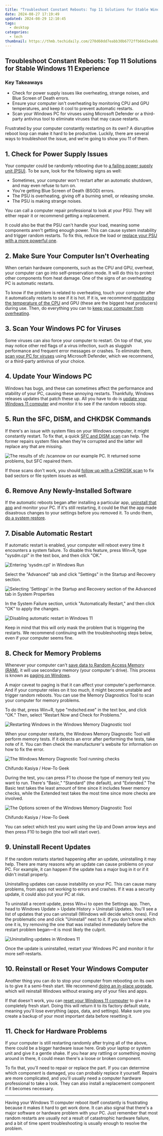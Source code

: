 ```yaml
---
title: "Troubleshoot Constant Reboots: Top 11 Solutions for Stable Windows 11 Experience"
date: 2024-08-27 17:19:49
updated: 2024-08-29 12:10:45
tags:
  - desktop
categories:
  - tech
thumbnail: https://thmb.techidaily.com/270d60dd7eabb30b6772ffb66d3ea0dacdceb278836c3c88e9ce1c38fad2ba00.jpg
---
```


## Troubleshoot Constant Reboots: Top 11 Solutions for Stable Windows 11 Experience

### Key Takeaways

* Check for power supply issues like overheating, strange noises, and Blue Screen of Death errors.
* Ensure your computer isn't overheating by monitoring CPU and GPU temperatures, and keep it cool to prevent automatic restarts.
* Scan your Windows PC for viruses using Microsoft Defender or a third-party antivirus tool to eliminate viruses that may cause restarts.

 Frustrated by your computer constantly restarting on its own? A disruptive reboot loop can make it hard to be productive. Luckily, there are several ways to troubleshoot the issue, and we're going to show you 11 of them.

##  1\. Check for Power Supply Issues

 Your computer could be randomly rebooting due to [a failing power supply unit (PSU)](https://facebook-clips.techidaily.com/new-the-ultimate-pathway-to-saving-social-media-gifs-on-different-devices/). To be sure, look for the following signs as well:

* Sometimes, your computer won't restart after an automatic shutdown, and may even refuse to turn on.
* You're getting Blue Screen of Death (BSOD) errors.
* The PSU is overheating, giving off a burning smell, or releasing smoke.
* The PSU is making strange noises.

 You can call a computer repair professional to look at your PSU. They will either repair it or recommend getting a replacement.

 It could also be that the PSU can't handle your load, meaning some components aren't getting enough power. This can cause system instability and trigger random restarts. To fix this, reduce the load or [replace your PSU with a more powerful one](https://facebook-video-recording.techidaily.com/youtubes-buzzing-titles-roundup-1-8/).

##  2\. Make Sure Your Computer Isn't Overheating

 When certain hardware components, such as the CPU and GPU, overheat, your computer can go into self-preservation mode. It will do this to protect other components from heat damage. One of the signs of an overheating PC is automatic restarts.

 To know if the problem is related to overheating, touch your computer after it automatically restarts to see if it is hot. If it is, we recommend [monitoring the temperature of the CPU](https://screen-capture.techidaily.com/new-in-2024-acoustic-indexing-sound-and-vocal-files/) and GPU (these are the biggest heat producers) during use. Then, do everything you can to [keep your computer from overheating](https://mondly-stories.techidaily.com/from-best-to-extraordinary-mondlys-journey-in-german-linguistics/).

##  3\. Scan Your Windows PC for Viruses

 Some viruses can also force your computer to restart. On top of that, you may notice other red flags of a virus infection, such as sluggish performance and frequent error messages or crashes. To eliminate them, [scan your PC for viruses](https://fox-hovers.techidaily.com/new-2024-approved-discover-the-power-of-a-different-voice-easy-alteration-guide-for-free-fire-players-free/) using Microsoft Defender, which we recommend, or a third-party antivirus of your choice.

##  4\. Update Your Windows PC

 Windows has bugs, and these can sometimes affect the performance and stability of your PC, causing these annoying restarts. Thankfully, Windows releases updates that patch these up. All you have to do is [update your Windows 11 computer](https://howto.techidaily.com/fix-unfortunately-settings-has-stopped-on-realme-v30-quickly-drfone-by-drfone-fix-android-problems-fix-android-problems/) and monitor it to see if the random reboots stop.

##  5\. Run the SFC, DISM, and CHKDSK Commands

 If there's an issue with system files on your Windows computer, it might constantly restart. To fix that, a quick [SFC and DISM scan](https://some-guidance.techidaily.com/twirl-forge-instruments-for-2024/) can help. The former repairs system files when they're corrupted and the latter will replace any that are missing.

![The results of sfc /scannow on our example PC. It returned some problems, but SFC repaired them.](https://static1.howtogeekimages.com/wordpress/wp-content/uploads/2023/09/sfcscannow.png) 

 If those scans don't work, you should [follow up with a CHKDSK scan](https://digital-screen-recording.techidaily.com/mastering-board-interaction-during-remote-work-sessions-across-multiple-devices-for-2024/) to fix bad sectors or file system issues as well.

##  6\. Remove Any Newly-Installed Software

 If the automatic reboots began after installing a particular app, [uninstall that app](https://youtube-docs.techidaily.com/ed-in-2024-strategies-for-using-youtube-to-boost-classroom-engagement/) and monitor your PC. If it's still restarting, it could be that the app made disastrous changes to your settings before you removed it. To undo them, [do a system restore](https://article-posts.techidaily.com/in-2024-proven-methods-to-infuse-engaging-dialogue-in-videos/).

##  7\. Disable Automatic Restart

 If automatic restart is enabled, your computer will reboot every time it encounters a system failure. To disable this feature, press Win+R, type "sysdm.cpl" in the text box, and then click "OK."

![Entering 'sysdm.cpl' in Windows Run](https://static1.howtogeekimages.com/wordpress/wp-content/uploads/2023/12/sysdm-in-windows-run-1.jpg) 

 Select the "Advanced" tab and click "Settings" in the Startup and Recovery section.

![Selecting 'Settings' in the Startup and Recovery section of the Advanced tab in System Properties](https://static1.howtogeekimages.com/wordpress/wp-content/uploads/2023/12/advanced-tab-system-properties-windows-11-1.jpeg) 

 In the System Failure section, untick "Automatically Restart," and then click "OK" to apply the changes.

![Disabling automatic restart in Windows 11](https://static1.howtogeekimages.com/wordpress/wp-content/uploads/2023/12/disabling-automatic-restart-windows-11-1.jpeg) 

 Keep in mind that this will only mask the problem that is triggering the restarts. We recommend continuing with the troubleshooting steps below, even if your computer seems fine.

##  8\. Check for Memory Problems

 Whenever your computer can't [save data to Random Access Memory (RAM)](http://www.howtogeek.com/697659/what-is-ram-everything-you-need-to-know/), it will use secondary memory (your computer's drive). This process is known as [paging on Windows](https://extra-guidance.techidaily.com/2024-approved-laughing-liberally-with-our-meme-toolbox/).

 A major caveat to paging is that it can affect your computer's performance. And if your computer relies on it too much, it might become unstable and trigger random reboots. You can use the Memory Diagnostics Tool to scan your computer for memory problems.

 To do that, press Win+R, type "mdsched.exe" in the text box, and click "OK." Then, select "Restart Now and Check for Problems."

![Restarting Windows in the Windows Memory Diagnostic tool](https://static1.howtogeekimages.com/wordpress/wp-content/uploads/2023/12/windows-memory-diagnostic-restart-now-1.jpeg) 

 When your computer restarts, the Windows Memory Diagnostic Tool will perform memory tests. If it detects an error after performing the tests, take note of it. You can then check the manufacturer's website for information on how to fix the error.

![The Windows Memory Diagnostic Tool running checks](https://static1.howtogeekimages.com/wordpress/wp-content/uploads/2023/12/windows-memory-diagnostic-tool-checks.jpg) 

Chifundo Kasiya / How-To Geek

 During the test, you can press F1 to choose the type of memory test you want to run. There's "Basic," "Standard" (the default), and "Extended." The Basic test takes the least amount of time since it includes fewer memory checks, while the Extended test takes the most time since more checks are involved.

![The Options screen of the Windows Memory Diagnostic Tool](https://static1.howtogeekimages.com/wordpress/wp-content/uploads/2023/12/windows-memory-diagnostic-tool-options.jpg) 

Chifundo Kasiya / How-To Geek

 You can select which test you want using the Up and Down arrow keys and then press F10 to begin (the tool will start over).

##  9\. Uninstall Recent Updates

 If the random restarts started happening after an update, uninstalling it may help. There are many reasons why an update can cause problems on your PC. For example, it can happen if the update has a major bug in it or if it didn't install properly.

 Uninstalling updates can cause instability on your PC. This can cause many problems, from apps not working to errors and crashes. If it was a security update, it could also put your PC at risk.

 To uninstall a recent update, press Win+i to open the Settings app. Then, head to Windows Update > Update History > Uninstall Updates. You'll see a list of updates that you can uninstall (Windows will decide which ones). Find the problematic one and click "Uninstall" next to it. If you don't know which one it is, try removing the one that was installed immediately before the restart problem began—it is most likely the culprit.

![Uninstalling updates in Windows 11](https://static1.howtogeekimages.com/wordpress/wp-content/uploads/2023/12/uninstalling-update-windows-11-1.jpeg) 

 Once the update is uninstalled, restart your Windows PC and monitor it for more self-restarts.

##  10\. Reinstall or Reset Your Windows Computer

 Another thing you can do to stop your computer from rebooting on its own is to give it a semi-fresh start. We recommend [doing an in-place upgrade](https://extra-skills.techidaily.com/in-2024-lens-based-enlightenment-guide-to-editing-brilliance/), which will reinstall Windows without erasing any of your files and apps.

 If that doesn't work, you can [reset your Windows 11 computer](https://visual-screen-recording.techidaily.com/hps-simplified-guide-to-capturing-and-storing-pc-screen-content-for-2024/) to give it a completely fresh start. Doing this will return it to its factory default state, meaning you'll lose everything (apps, data, and settings). Make sure you create a backup of your most important data before resetting it. ​​

##  11\. Check for Hardware Problems

 If your computer is still restarting randomly after trying all of the above, there could be a bigger hardware issue here. Grab your laptop or system unit and give it a gentle shake. If you hear any rattling or something moving around in there, it could mean there's a loose or broken component.

 To fix that, you'll need to repair or replace the part. If you can determine which component is damaged, you can probably replace it yourself. Repairs are more complicated, and you'll usually need a computer hardware professional to take a look. They can also install a replacement component if it becomes necessary.

---

 Having your Windows 11 computer reboot itself constantly is frustrating because it makes it hard to get work done. It can also signal that there's a major software or hardware problem with your PC. Just remember that most random restarts are usually _not_ a result of catastrophic hardware failure, and a bit of time spent troubleshooting is usually enough to resolve the problem.

<ins class="adsbygoogle"
     style="display:block"
     data-ad-format="autorelaxed"
     data-ad-client="ca-pub-7571918770474297"
     data-ad-slot="1223367746"></ins>



<ins class="adsbygoogle"
     style="display:block"
     data-ad-client="ca-pub-7571918770474297"
     data-ad-slot="8358498916"
     data-ad-format="auto"
     data-full-width-responsive="true"></ins>
